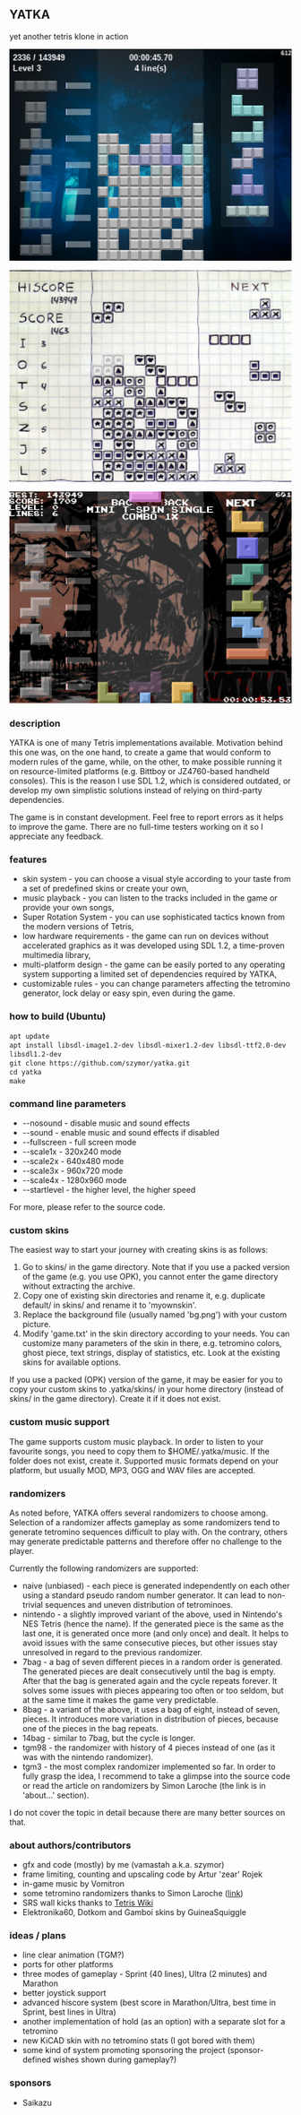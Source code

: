 ## YATKA
yet another tetris klone in action

![screenshot1](screenshot1.png)

![screenshot2](screenshot2.png)

![screenshot3](screenshot3.png)

### description
YATKA is one of many Tetris implementations available. Motivation behind this one was, on the one hand, to create a game that would conform to modern rules of the game, while, on the other, to make possible running it on resource-limited platforms (e.g. Bittboy or JZ4760-based handheld consoles). This is the reason I use SDL 1.2, which is considered outdated, or develop my own simplistic solutions instead of relying on third-party dependencies.

The game is in constant development. Feel free to report errors as it helps to improve the game. There are no full-time testers working on it so I appreciate any feedback.

### features
* skin system - you can choose a visual style according to your taste from a set of predefined skins or create your own,
* music playback - you can listen to the tracks included in the game or provide your own songs,
* Super Rotation System - you can use sophisticated tactics known from the modern versions of Tetris,
* low hardware requirements - the game can run on devices without accelerated graphics as it was developed using SDL 1.2, a time-proven multimedia library,
* multi-platform design - the game can be easily ported to any operating system supporting a limited set of dependencies required by YATKA,
* customizable rules - you can change parameters affecting the tetromino generator, lock delay or easy spin, even during the game.

### how to build (Ubuntu)
    apt update
    apt install libsdl-image1.2-dev libsdl-mixer1.2-dev libsdl-ttf2.0-dev libsdl1.2-dev
    git clone https://github.com/szymor/yatka.git
    cd yatka
    make

### command line parameters
- --nosound - disable music and sound effects
- --sound - enable music and sound effects if disabled
- --fullscreen - full screen mode
- --scale1x - 320x240 mode
- --scale2x - 640x480 mode
- --scale3x - 960x720 mode
- --scale4x - 1280x960 mode
- --startlevel <num> - the higher level, the higher speed

For more, please refer to the source code.

### custom skins
The easiest way to start your journey with creating skins is as follows:
1. Go to skins/ in the game directory. Note that if you use a packed version of the game (e.g. you use OPK), you cannot enter the game directory without extracting the archive.
2. Copy one of existing skin directories and rename it, e.g. duplicate default/ in skins/ and rename it to 'myownskin'.
3. Replace the background file (usually named 'bg.png') with your custom picture.
4. Modify 'game.txt' in the skin directory according to your needs. You can customize many parameters of the skin in there, e.g. tetromino colors, ghost piece, text strings, display of statistics, etc. Look at the existing skins for available options.

If you use a packed (OPK) version of the game, it may be easier for you to copy your custom skins to .yatka/skins/ in your home directory (instead of skins/ in the game directory). Create it if it does not exist.

### custom music support
The game supports custom music playback. In order to listen to your favourite songs, you need to copy them to $HOME/.yatka/music. If the folder does not exist, create it. Supported music formats depend on your platform, but usually MOD, MP3, OGG and WAV files are accepted.

### randomizers
As noted before, YATKA offers several randomizers to choose among. Selection of a randomizer affects gameplay as some randomizers tend to generate tetromino sequences difficult to play with. On the contrary, others may generate predictable patterns and therefore offer no challenge to the player.

Currently the following randomizers are supported:
* naive (unbiased) - each piece is generated independently on each other using a standard pseudo random number generator. It can lead to non-trivial sequences and uneven distribution of tetrominoes.
* nintendo - a slightly improved variant of the above, used in Nintendo's NES Tetris (hence the name). If the generated piece is the same as the last one, it is generated once more (and only once) and dealt. It helps to avoid issues with the same consecutive pieces, but other issues stay unresolved in regard to the previous randomizer.
* 7bag - a bag of seven different pieces in a random order is generated. The generated pieces are dealt consecutively until the bag is empty. After that the bag is generated again and the cycle repeats forever. It solves some issues with pieces appearing too often or too seldom, but at the same time it makes the game very predictable.
* 8bag - a variant of the above, it uses a bag of eight, instead of seven, pieces. It introduces more variation in distribution of pieces, because one of the pieces in the bag repeats.
* 14bag - similar to 7bag, but the cycle is longer.
* tgm98 - the randomizer with history of 4 pieces instead of one (as it was with the nintendo randomizer).
* tgm3 - the most complex randomizer implemented so far. In order to fully grasp the idea, I recommend to take a glimpse into the source code or read the article on randomizers by Simon Laroche (the link is in 'about...' section).

I do not cover the topic in detail because there are many better sources on that.

### about authors/contributors
- gfx and code (mostly) by me (vamastah a.k.a. szymor)
- frame limiting, counting and upscaling code by Artur 'zear' Rojek
- in-game music by Vomitron
- some tetromino randomizers thanks to Simon Laroche ([link](https://simon.lc/the-history-of-tetris-randomizers))
- SRS wall kicks thanks to [Tetris Wiki](https://tetris.fandom.com/wiki/SRS)
- Elektronika60, Dotkom and Gamboi skins by GuineaSquiggle

### ideas / plans
- line clear animation (TGM?)
- ports for other platforms
- three modes of gameplay - Sprint (40 lines), Ultra (2 minutes) and Marathon
- better joystick support
- advanced hiscore system (best score in Marathon/Ultra, best time in Sprint, best lines in Ultra)
- another implementation of hold (as an option) with a separate slot for a tetromino
- new KiCAD skin with no tetromino stats (I got bored with them)
- some kind of system promoting sponsoring the project (sponsor-defined wishes shown during gameplay?)

### sponsors
- Saikazu

